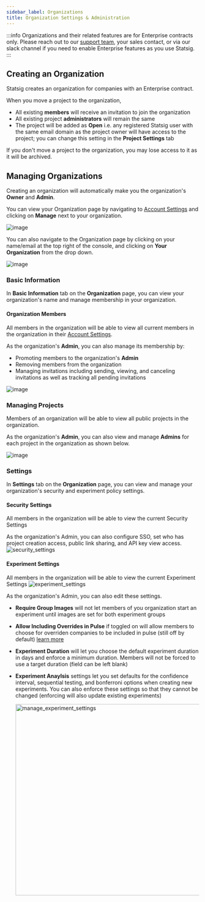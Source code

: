 ```yaml
---
sidebar_label: Organizations
title: Organization Settings & Administration
---
```


:::info
Organizations and their related features are for Enterprise contracts only. Please reach out to our [support team](mailto:support@statsig.com), your sales contact, or via our slack channel if you need to enable Enterprise features as you use Statsig.
:::

## Creating an Organization

Statsig creates an organization for companies with an Enterprise contract.

When you move a project to the organization,

- All existing **members** will receive an invitation to join the organization
- All existing project **administrators** will remain the same
- The project will be added as **Open** i.e. any registered Statsig user with the same email domain as the project owner will have access to the project; you can change this setting in the **Project Settings** tab

If you don't move a project to the organization, you may lose access to it as it will be archived.

## Managing Organizations

Creating an organization will automatically make you the organization's **Owner** and **Admin**.

You can view your Organization page by navigating to [Account Settings](https://console.statsig.com/account_settings)
and clicking on **Manage** next to your organization.

![image](https://user-images.githubusercontent.com/1315028/142705869-ce1b5f35-915a-481b-8772-532cfbda9427.png)

You can also navigate to the Organization page by clicking on your name/email at the top right of the console, and clicking on **Your Organization** from the drop down.

![image](https://user-images.githubusercontent.com/1315028/142705788-4d1a647b-54ab-4b02-b5b8-1017b4b5496b.png)

### Basic Information

In **Basic Information** tab on the **Organization** page, you can view your organization's name and manage membership in your organization.

#### Organization Members

All members in the organization will be able to view all current members in the organization in their [Account Settings](https://console.statsig.com/settings).

As the organization's **Admin**, you can also manage its membership by:

- Promoting members to the organization's **Admin**
- Removing members from the organization
- Managing invitations including sending, viewing, and canceling invitations as well as tracking all pending invitations

![image](https://user-images.githubusercontent.com/1315028/141508865-fd15880e-3cbc-423c-83ab-26477a6fc65e.png)

### Managing Projects

Members of an organization will be able to view all public projects in the organization.

As the organization's **Admin**, you can also view and manage **Admins** for each project in the organization as shown below.

![image](https://user-images.githubusercontent.com/1315028/141508404-93895e32-cb11-4a0f-82d1-a290436a821b.png)

### Settings

In **Settings** tab on the **Organization** page, you can view and manage your organization's security and experiment policy settings.

#### Security Settings

All members in the organization will be able to view the current Security Settings

As the organization's Admin, you can also configure SSO, set who has project creation access, public link sharing, and API key view access.
![security_settings](/img/security_settings.png)

#### Experiment Settings

All members in the organization will be able to view the current Experiment Settings
![experiment_settings](/img/experiment_settings.png)

As the organization's Admin, you can also edit these settings.

- **Require Group Images** will not let members of you organization start an experiment until images are set for both experiment groups
- **Allow Including Overrides in Pulse** if toggled on will allow members to choose for overriden companies to be included in pulse (still off by default) [learn more](https://docs.statsig.com/experiments-plus/stratified-sampling#manual-assignment-for-stratified-sampling)
- **Experiment Duration** will let you choose the default experiment duration in days and enforce a minimum duration. Members will not be forced to use a target duration (field can be left blank)
- **Experiment Anaylsis** settings let you set defaults for the confidence interval, sequential testing, and bonferroni options when creating new experiments. You can also enforce these settings so that they cannot be changed (enforcing will also update existing experiments)

  <img src="/img/manage_experiment_settings.png" alt="manage_experiment_settings" width="500"/>
